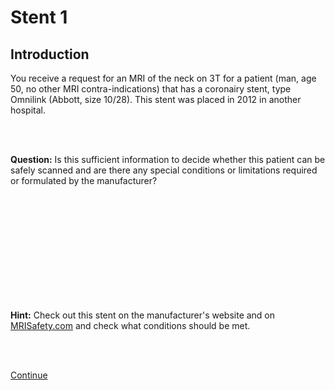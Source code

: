 # Stent 1

## Introduction

You receive a request for an MRI of the neck on 3T for a patient (man, age 50, no other
MRI contra-indications) that has a coronairy stent, type Omnilink (Abbott, size 10/28).
This stent was placed in 2012 in another hospital.

<br>
<br>

**Question:** Is this sufficient information to decide whether this patient can be safely scanned and 
are there any special conditions or limitations required or formulated by the manufacturer?

<br>
<br>
<br>
<br>
<br>
<br>
<br>
<br>
<br>
<br>

**Hint:** Check out this stent on the manufacturer's website and on 
[MRISafety.com](http://www.mrisafety.com) and check what conditions should be met.

<br>
<br>

[Continue](case_part2.md)


